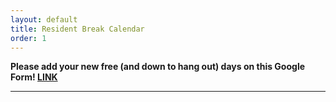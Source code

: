 ```yaml
---
layout: default
title: Resident Break Calendar
order: 1
---
```


**Please add your new free (and down to hang out) days on this Google Form! [LINK](https://forms.gle/DJogHaLU7Mrzd4U2A)**

<div id="observablehq-searchInput-7d891de1"></div>

---

<div id="observablehq-calendarEl-7d891de1"></div>

<link rel="stylesheet" href="https://cdn.jsdelivr.net/npm/@observablehq/inspector@5/dist/inspector.css">
<script type="module">
import {Runtime, Inspector} from "https://cdn.jsdelivr.net/npm/@observablehq/runtime@5/dist/runtime.js";
import define from "https://api.observablehq.com/d/d379ad992bc21262@201.js?v=3";
const runtime = new Runtime()
const main = runtime.module(define, name => {
  if (name === "searchInput") return new Inspector(document.querySelector("#observablehq-searchInput-7d891de1"));
  if (name === "calendarEl") return new Inspector(document.querySelector("#observablehq-calendarEl-7d891de1"));
  return ["calendar","handleSearch","debouncedHandleSearch"].includes(name);
});
main.redefine("GOOGLE_SHEETS_API_KEY", "AIzaSyDln9ZScDNAYGPm-ueXLEf6W7zlbNI9qN8")
</script>
